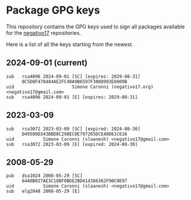 # Package GPG keys

This repository contains the GPG keys used to sign all packages available for the [negativo17](https://negativo17.org) repositories.

Here is a list of all the keys starting from the newest.

## 2024-09-01 (current)

```
sub   rsa4096 2024-09-01 [SC] [expires: 2029-08-31]
      0C5D0F470484AE2FC40A9B6597F3008993E8909B
uid                      Simone Caronni (negativo17.org) <negativo17@gmail.com>
sub   rsa4096 2024-09-01 [E] [expires: 2029-08-31]
```

## 2023-03-09

```
sub   rsa3072 2023-03-09 [SC] [expired: 2024-08-30]
      D49500D343BBD8C298EC0E797265DCE40D61C616
uid           Simone Caronni (slaanesh) <negativo17@gmail.com>
sub   rsa3072 2023-03-09 [E] [expired: 2024-08-30]
```

## 2008-05-29

```
pub   dsa1024 2008-05-29 [SC]
      64A0B027AE3C18BF0BDE2BD414386362F90C0E97
uid           Simone Caronni (slaanesh) <negativo17@gmail.com>
sub   elg2048 2008-05-29 [E]
```
